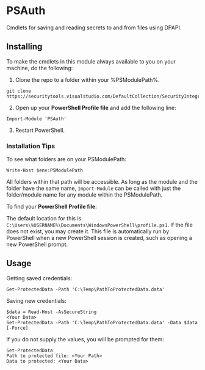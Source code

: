 # PSAuth

Cmdlets for saving and reading secrets to and from files using DPAPI.

## Installing

To make the cmdlets in this module always available to you on your machine, do the following:

1. Clone the repo to a folder within your %PSModulePath%.

```
git clone https://securitytools.visualstudio.com/DefaultCollection/SecurityIntegration/_git/PSAuth
```

2. Open up your **PowerShell Profile file** and add the following line:

```
Import-Module 'PSAuth'
```

3. Restart PowerShell.

### Installation Tips

To see what folders are on your PSModulePath:

```
Write-Host $env:PSModulePath
```

All folders within that path will be accessible. As long as the module and the folder have the same name, `Import-Module` can be called with just the folder/module name for any module within the PSModulePath.

To find your **PowerShell Profile file**:

The default location for this is `C:\Users\%USERNAME%\Documents\WindowsPowerShell\profile.ps1`. If the file does not exist, you may create it. This file is automatically run by PowerShell when a new PowerShell session is created, such as opening a new PowerShell prompt.

## Usage

Getting saved credentials:

```
Get-ProtectedData -Path 'C:\Temp\PathToProtectedData.data'
```

Saving new credentials:

```
$data = Read-Host -AsSecureString
<Your Data>
Set-ProtectedData -Path 'C:\Temp\PathToProtectedData.data' -Data $data [-Force]
```
If you do not supply the values, you will be prompted for them:

```
Set-ProtectedData
Path to protected file: <Your Path>
Data to protected: <Your Data>
```
